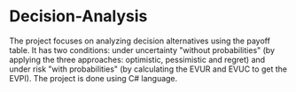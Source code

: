 # Decision-Analysis
The project focuses on analyzing decision alternatives using the payoff table. It has two conditions: under uncertainty "without probabilities" (by applying the three approaches: optimistic, pessimistic and regret) and under risk "with probabilities" (by calculating the EVUR and EVUC to get the EVPI). The project is done using C# language. 
